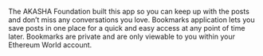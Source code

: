 The AKASHA Foundation built this app so you can keep up with the posts and don’t miss any conversations you love. Bookmarks application lets you save posts in one place for a quick and easy access at any point of time later. Bookmarks are private and are only viewable to you within your Ethereum World account.